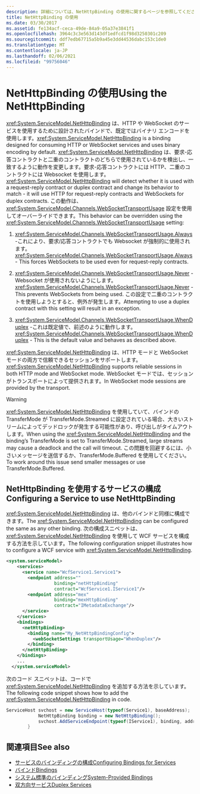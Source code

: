 ```yaml
---
description: 詳細については、NetHttpBinding の使用に関するページを参照してください。
title: NetHttpBinding の使用
ms.date: 03/30/2017
ms.assetid: fe134acf-ceca-49de-84a9-05a37e3841f1
ms.openlocfilehash: 3964c3c3e563d143df1edfcd1f98d3250301c209
ms.sourcegitcommit: ddf7edb67715a5b9a45e3dd44536dabc153c1de0
ms.translationtype: MT
ms.contentlocale: ja-JP
ms.lasthandoff: 02/06/2021
ms.locfileid: "99756046"
---
```

# <a name="using-the-nethttpbinding"></a><span data-ttu-id="2cad1-103">NetHttpBinding の使用</span><span class="sxs-lookup"><span data-stu-id="2cad1-103">Using the NetHttpBinding</span></span>

<span data-ttu-id="2cad1-104"><xref:System.ServiceModel.NetHttpBinding> は、HTTP や WebSocket のサービスを使用するために設計されたバインドで、既定ではバイナリ エンコードを使用します。</span><span class="sxs-lookup"><span data-stu-id="2cad1-104"><xref:System.ServiceModel.NetHttpBinding> is a binding designed for consuming HTTP or WebSocket services and uses binary encoding by default.</span></span> <span data-ttu-id="2cad1-105"><xref:System.ServiceModel.NetHttpBinding> は、要求-応答コントラクトと二重のコントラクトのどちらで使用されているかを検出し、一致するように動作を変更します。要求-応答コントラクトには HTTP、二重のコントラクトには Websocket を使用します。</span><span class="sxs-lookup"><span data-stu-id="2cad1-105"><xref:System.ServiceModel.NetHttpBinding> will detect whether it is used with a request-reply contract or duplex contract and change its behavior to match - it will use HTTP for request-reply contracts and WebSockets for duplex contracts.</span></span> <span data-ttu-id="2cad1-106">この動作は、<xref:System.ServiceModel.Channels.WebSocketTransportUsage> 設定を使用してオーバーライドできます。</span><span class="sxs-lookup"><span data-stu-id="2cad1-106">This behavior can be overridden using the <xref:System.ServiceModel.Channels.WebSocketTransportUsage> setting:</span></span>  
  
1. <span data-ttu-id="2cad1-107"><xref:System.ServiceModel.Channels.WebSocketTransportUsage.Always> -これにより、要求/応答コントラクトでも Websocket が強制的に使用されます。</span><span class="sxs-lookup"><span data-stu-id="2cad1-107"><xref:System.ServiceModel.Channels.WebSocketTransportUsage.Always> - This forces WebSockets to be used even for request-reply contracts.</span></span>  
  
2. <span data-ttu-id="2cad1-108"><xref:System.ServiceModel.Channels.WebSocketTransportUsage.Never> -Websocket が使用されないようにします。</span><span class="sxs-lookup"><span data-stu-id="2cad1-108"><xref:System.ServiceModel.Channels.WebSocketTransportUsage.Never> - This prevents WebSockets from being used.</span></span> <span data-ttu-id="2cad1-109">この設定で二重のコントラクトを使用しようとすると、例外が発生します。</span><span class="sxs-lookup"><span data-stu-id="2cad1-109">Attempting to use a duplex contract with this setting will result in an exception.</span></span>  
  
3. <span data-ttu-id="2cad1-110"><xref:System.ServiceModel.Channels.WebSocketTransportUsage.WhenDuplex> -これは既定値で、前述のように動作します。</span><span class="sxs-lookup"><span data-stu-id="2cad1-110"><xref:System.ServiceModel.Channels.WebSocketTransportUsage.WhenDuplex> - This is the default value and behaves as described above.</span></span>  
  
 <span data-ttu-id="2cad1-111"><xref:System.ServiceModel.NetHttpBinding> は、HTTP モードと WebSocket モードの両方で信頼できるセッションをサポートします。</span><span class="sxs-lookup"><span data-stu-id="2cad1-111"><xref:System.ServiceModel.NetHttpBinding> supports reliable sessions in both HTTP mode and WebSocket mode.</span></span> <span data-ttu-id="2cad1-112">WebSocket モードでは、セッションがトランスポートによって提供されます。</span><span class="sxs-lookup"><span data-stu-id="2cad1-112">In WebSocket mode sessions are provided by the transport.</span></span>  
  
> [!WARNING]
> <span data-ttu-id="2cad1-113"><xref:System.ServiceModel.NetHttpBinding> を使用していて、バインドの TransferMode が TransferMode.Streamed に設定されている場合、大きいストリームによってデッドロックが発生する可能性があり、呼び出しがタイムアウトします。</span><span class="sxs-lookup"><span data-stu-id="2cad1-113">When using the <xref:System.ServiceModel.NetHttpBinding> and the binding’s TransferMode is set to TransferMode.Streamed, large streams may cause a deadlock and the call will timeout.</span></span> <span data-ttu-id="2cad1-114">この問題を回避するには、小さいメッセージを送信するか、TransferMode.Buffered を使用してください。</span><span class="sxs-lookup"><span data-stu-id="2cad1-114">To work around this issue send smaller messages or use TransferMode.Buffered.</span></span>  
  
## <a name="configuring-a-service-to-use-nethttpbinding"></a><span data-ttu-id="2cad1-115">NetHttpBinding を使用するサービスの構成</span><span class="sxs-lookup"><span data-stu-id="2cad1-115">Configuring a Service to use NetHttpBinding</span></span>  

 <span data-ttu-id="2cad1-116"><xref:System.ServiceModel.NetHttpBinding> は、他のバインドと同様に構成できます。</span><span class="sxs-lookup"><span data-stu-id="2cad1-116">The <xref:System.ServiceModel.NetHttpBinding> can be configured the same as any other binding.</span></span> <span data-ttu-id="2cad1-117">次の構成スニペットは、<xref:System.ServiceModel.NetHttpBinding> を使用して WCF サービスを構成する方法を示しています。</span><span class="sxs-lookup"><span data-stu-id="2cad1-117">The following configuration snippet illustrates how to configure a WCF service with <xref:System.ServiceModel.NetHttpBinding>.</span></span>  
  
```xml  
<system.serviceModel>  
    <services>  
      <service name="WcfService1.Service1">  
        <endpoint address=""  
                  binding="netHttpBinding"  
                  contract="WcfService1.IService1"/>  
        <endpoint address="mex"  
                  binding="mexHttpBinding"  
                  contract="IMetadataExchange"/>  
      </service>  
    </services>  
    <bindings>  
      <netHttpBinding>  
        <binding name="My_NetHttpBindingConfig">  
          <webSocketSettings transportUsage="WhenDuplex"/>  
        </binding>  
      </netHttpBinding>  
    </bindings>  
    ...
  </system.serviceModel>  
```  
  
 <span data-ttu-id="2cad1-118">次のコード スニペットは、コードで <xref:System.ServiceModel.NetHttpBinding> を追加する方法を示しています。</span><span class="sxs-lookup"><span data-stu-id="2cad1-118">The following code snippet shows how to add the <xref:System.ServiceModel.NetHttpBinding> in code.</span></span>  
  
```csharp  
ServiceHost svchost = new ServiceHost(typeof(Service1), baseAddress);  
            NetHttpBinding binding = new NetHttpBinding();  
            svchost.AddServiceEndpoint(typeof(IService1), binding, address);
        }  
```  
  
## <a name="see-also"></a><span data-ttu-id="2cad1-119">関連項目</span><span class="sxs-lookup"><span data-stu-id="2cad1-119">See also</span></span>

- [<span data-ttu-id="2cad1-120">サービスのバインディングの構成</span><span class="sxs-lookup"><span data-stu-id="2cad1-120">Configuring Bindings for Services</span></span>](../configuring-bindings-for-wcf-services.md)
- [<span data-ttu-id="2cad1-121">バインド</span><span class="sxs-lookup"><span data-stu-id="2cad1-121">Bindings</span></span>](bindings.md)
- [<span data-ttu-id="2cad1-122">システム標準のバインディング</span><span class="sxs-lookup"><span data-stu-id="2cad1-122">System-Provided Bindings</span></span>](../system-provided-bindings.md)
- [<span data-ttu-id="2cad1-123">双方向サービス</span><span class="sxs-lookup"><span data-stu-id="2cad1-123">Duplex Services</span></span>](duplex-services.md)
